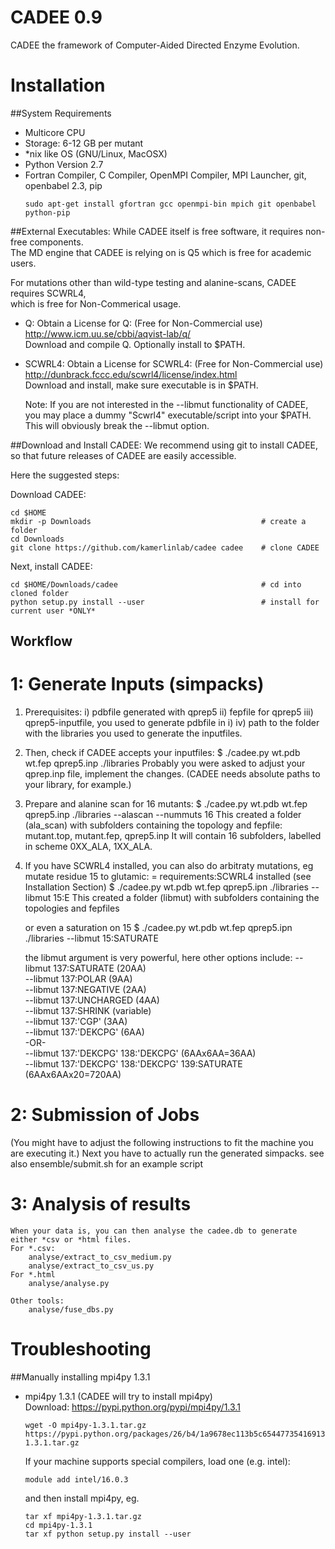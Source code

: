 CADEE 0.9
=========

CADEE the framework of Computer-Aided Directed Enzyme Evolution.

# Installation

##System Requirements
- Multicore CPU
- Storage: 6-12 GB per mutant
- *nix like OS (GNU/Linux, MacOSX)
- Python Version 2.7
- Fortran Compiler, C Compiler, OpenMPI Compiler, MPI Launcher, git, openbabel 2.3, pip
  ```  
  sudo apt-get install gfortran gcc openmpi-bin mpich git openbabel python-pip
  ```

##External Executables:
While CADEE itself is free software, it requires non-free components.  
The MD engine that CADEE is relying on is Q5 which is free for academic users.  

For mutations other than wild-type testing and alanine-scans, CADEE requires SCWRL4,  
which is free for Non-Commerical usage.
- Q:
  Obtain a License for Q: (Free for Non-Commercial use)
    http://www.icm.uu.se/cbbi/aqvist-lab/q/  
  Download and compile Q. Optionally install to $PATH.
- SCWRL4: 
  Obtain a License for SCWRL4: (Free for Non-Commercial use)
    http://dunbrack.fccc.edu/scwrl4/license/index.html  
  Download and install, make sure executable is in $PATH.  
  
  Note: If you are not interested in the --libmut functionality of CADEE, you may place a dummy 
  "Scwrl4" executable/script into your $PATH. This will obviously break the --libmut option.
  
##Download and Install CADEE:
We recommend using git to install CADEE, so that future releases of CADEE are easily accessible.  

Here the suggested steps:  

Download CADEE:
```
cd $HOME                
mkdir -p Downloads                                      # create a folder
cd Downloads  
git clone https://github.com/kamerlinlab/cadee cadee    # clone CADEE
```

Next, install CADEE:  
```
cd $HOME/Downloads/cadee                                # cd into cloned folder
python setup.py install --user                          # install for current user *ONLY*
```



## Workflow 
# 1: Generate Inputs (simpacks)
1. Prerequisites:
    i)   pdbfile generated with qprep5
    ii)  fepfile for qprep5
    iii) qprep5-inputfile, you used to generate pdbfile in i)
    iv)  path to the folder with the libraries you used to generate the inputfiles.

2. Then, check if CADEE accepts your inputfiles:
    $ ./cadee.py wt.pdb wt.fep qprep5.inp ./libraries 
    Probably you were asked to adjust your qprep.inp file, implement the changes.
    (CADEE needs absolute paths to your library, for example.)

3. Prepare and alanine scan for 16 mutants:
    $ ./cadee.py wt.pdb wt.fep qprep5.inp ./libraries --alascan --nummuts 16
    This created a folder (ala_scan) with subfolders containing the topology and fepfile: mutant.top, mutant.fep, qprep5.inp
    It will contain 16 subfolders, labelled in scheme 0XX_ALA, 1XX_ALA.

4. If you have SCWRL4 installed, you can also do arbitraty mutations, eg mutate residue 15 to glutamic:
    = requirements:SCWRL4 installed (see Installation Section)
    $ ./cadee.py wt.pdb wt.fep qprep5.ipn ./libraries --libmut 15:E
    This created a folder (libmut) with subfolders containing the topologies and fepfiles

   or even a saturation on 15 
    $ ./cadee.py wt.pdb wt.fep qprep5.ipn ./libraries --libmut 15:SATURATE

    the libmut argument is very powerful, here other options include:
         --libmut 137:SATURATE (20AA)  
         --libmut 137:POLAR (9AA)  
         --libmut 137:NEGATIVE (2AA)  
         --libmut 137:UNCHARGED (4AA)  
         --libmut 137:SHRINK (variable)  
         --libmut 137:'CGP' (3AA)  
         --libmut 137:'DEKCPG' (6AA)  
         -OR-  
         --libmut 137:'DEKCPG' 138:'DEKCPG' (6AAx6AA=36AA)  
         --libmut 137:'DEKCPG' 138:'DEKCPG' 139:SATURATE (6AAx6AAx20=720AA)  

# 2: Submission of Jobs
(You might have to adjust the following instructions to fit the machine you are executing it.)
    Next you have to actually run the generated simpacks.
    see also ensemble/submit.sh for an example script

# 3: Analysis of results
    When your data is, you can then analyse the cadee.db to generate either *csv or *html files.
    For *.csv:
        analyse/extract_to_csv_medium.py
        analyse/extract_to_csv_us.py  
    For *.html
        analyse/analyse.py 
        
    Other tools:
        analyse/fuse_dbs.py

# Troubleshooting

##Manually installing mpi4py 1.3.1
- mpi4py 1.3.1 (CADEE will try to install mpi4py)  
  Download: https://pypi.python.org/pypi/mpi4py/1.3.1
    ```
    wget -O mpi4py-1.3.1.tar.gz https://pypi.python.org/packages/26/b4/1a9678ec113b5c654477354169131c88be3f65e665d7de7c5ef306f2f2a5/mpi4py-1.3.1.tar.gz
    ```
  If your machine supports special compilers, load one (e.g. intel):  
    ```
    module add intel/16.0.3
    ```  
  and then install mpi4py, eg. 
    ```
    tar xf mpi4py-1.3.1.tar.gz
    cd mpi4py-1.3.1
    tar xf python setup.py install --user
    ```  